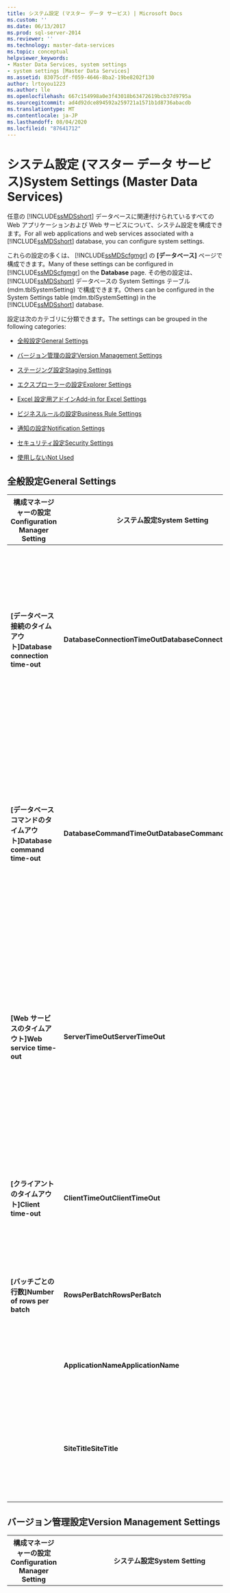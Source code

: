 ```yaml
---
title: システム設定 (マスター データ サービス) | Microsoft Docs
ms.custom: ''
ms.date: 06/13/2017
ms.prod: sql-server-2014
ms.reviewer: ''
ms.technology: master-data-services
ms.topic: conceptual
helpviewer_keywords:
- Master Data Services, system settings
- system settings [Master Data Services]
ms.assetid: 83075cdf-f059-4646-8ba2-19be8202f130
author: lrtoyou1223
ms.author: lle
ms.openlocfilehash: 667c154998a0e3f43018b63472619bcb37d9795a
ms.sourcegitcommit: ad4d92dce894592a259721a1571b1d8736abacdb
ms.translationtype: MT
ms.contentlocale: ja-JP
ms.lasthandoff: 08/04/2020
ms.locfileid: "87641712"
---
```

# <a name="system-settings-master-data-services"></a><span data-ttu-id="a5ffb-102">システム設定 (マスター データ サービス)</span><span class="sxs-lookup"><span data-stu-id="a5ffb-102">System Settings (Master Data Services)</span></span>
  <span data-ttu-id="a5ffb-103">任意の [!INCLUDE[ssMDSshort](../includes/ssmdsshort-md.md)] データベースに関連付けられているすべての Web アプリケーションおよび Web サービスについて、システム設定を構成できます。</span><span class="sxs-lookup"><span data-stu-id="a5ffb-103">For all web applications and web services associated with a [!INCLUDE[ssMDSshort](../includes/ssmdsshort-md.md)] database, you can configure system settings.</span></span>  
  
 <span data-ttu-id="a5ffb-104">これらの設定の多くは、 [!INCLUDE[ssMDScfgmgr](../includes/ssmdscfgmgr-md.md)] の **[データベース]** ページで構成できます。</span><span class="sxs-lookup"><span data-stu-id="a5ffb-104">Many of these settings can be configured in [!INCLUDE[ssMDScfgmgr](../includes/ssmdscfgmgr-md.md)] on the **Database** page.</span></span> <span data-ttu-id="a5ffb-105">その他の設定は、 [!INCLUDE[ssMDSshort](../includes/ssmdsshort-md.md)] データベースの System Settings テーブル (mdm.tblSystemSetting) で構成できます。</span><span class="sxs-lookup"><span data-stu-id="a5ffb-105">Others can be configured in the System Settings table (mdm.tblSystemSetting) in the [!INCLUDE[ssMDSshort](../includes/ssmdsshort-md.md)] database.</span></span>  
  
 <span data-ttu-id="a5ffb-106">設定は次のカテゴリに分類できます。</span><span class="sxs-lookup"><span data-stu-id="a5ffb-106">The settings can be grouped in the following categories:</span></span>  
  
-   [<span data-ttu-id="a5ffb-107">全般設定</span><span class="sxs-lookup"><span data-stu-id="a5ffb-107">General Settings</span></span>](#General)  
  
-   [<span data-ttu-id="a5ffb-108">バージョン管理の設定</span><span class="sxs-lookup"><span data-stu-id="a5ffb-108">Version Management Settings</span></span>](#Versions)  
  
-   [<span data-ttu-id="a5ffb-109">ステージング設定</span><span class="sxs-lookup"><span data-stu-id="a5ffb-109">Staging Settings</span></span>](#Staging)  
  
-   [<span data-ttu-id="a5ffb-110">エクスプローラーの設定</span><span class="sxs-lookup"><span data-stu-id="a5ffb-110">Explorer Settings</span></span>](#Explorer)  
  
-   [<span data-ttu-id="a5ffb-111">Excel 設定用アドイン</span><span class="sxs-lookup"><span data-stu-id="a5ffb-111">Add-in for Excel Settings</span></span>](#xls)  
  
-   [<span data-ttu-id="a5ffb-112">ビジネスルールの設定</span><span class="sxs-lookup"><span data-stu-id="a5ffb-112">Business Rule Settings</span></span>](#BusinessRules)  
  
-   [<span data-ttu-id="a5ffb-113">通知の設定</span><span class="sxs-lookup"><span data-stu-id="a5ffb-113">Notification Settings</span></span>](#Notifications)  
  
-   [<span data-ttu-id="a5ffb-114">セキュリティ設定</span><span class="sxs-lookup"><span data-stu-id="a5ffb-114">Security Settings</span></span>](#Security)  
  
-   [<span data-ttu-id="a5ffb-115">使用しない</span><span class="sxs-lookup"><span data-stu-id="a5ffb-115">Not Used</span></span>](#NotUsed)  
  
##  <a name="general-settings"></a><a name="General"></a><span data-ttu-id="a5ffb-116">全般設定</span><span class="sxs-lookup"><span data-stu-id="a5ffb-116">General Settings</span></span>  
  
|<span data-ttu-id="a5ffb-117">構成マネージャーの設定</span><span class="sxs-lookup"><span data-stu-id="a5ffb-117">Configuration Manager Setting</span></span>|<span data-ttu-id="a5ffb-118">システム設定</span><span class="sxs-lookup"><span data-stu-id="a5ffb-118">System Setting</span></span>|<span data-ttu-id="a5ffb-119">説明</span><span class="sxs-lookup"><span data-stu-id="a5ffb-119">Description</span></span>|  
|-----------------------------------|--------------------|-----------------|  
|<span data-ttu-id="a5ffb-120">**[データベース接続のタイムアウト]**</span><span class="sxs-lookup"><span data-stu-id="a5ffb-120">**Database connection time-out**</span></span>|<span data-ttu-id="a5ffb-121">**DatabaseConnectionTimeOut**</span><span class="sxs-lookup"><span data-stu-id="a5ffb-121">**DatabaseConnectionTimeOut**</span></span>|<span data-ttu-id="a5ffb-122">[!INCLUDE[ssMDSshort](../includes/ssmdsshort-md.md)] データベースで接続が完了するまでに許容される秒数。</span><span class="sxs-lookup"><span data-stu-id="a5ffb-122">The number of seconds the [!INCLUDE[ssMDSshort](../includes/ssmdsshort-md.md)] database allows for a connection to complete.</span></span> <span data-ttu-id="a5ffb-123">この時間内に接続が完了しない場合、接続が取り消されエラーが返されます。</span><span class="sxs-lookup"><span data-stu-id="a5ffb-123">If the connection does not complete within this time, the connection is cancelled and an error is returned.</span></span> <span data-ttu-id="a5ffb-124">既定値は **60** 秒 (1 分) です。</span><span class="sxs-lookup"><span data-stu-id="a5ffb-124">The default value is **60** seconds (1 minute).</span></span>|  
|<span data-ttu-id="a5ffb-125">**[データベース コマンドのタイムアウト]**</span><span class="sxs-lookup"><span data-stu-id="a5ffb-125">**Database command time-out**</span></span>|<span data-ttu-id="a5ffb-126">**DatabaseCommandTimeOut**</span><span class="sxs-lookup"><span data-stu-id="a5ffb-126">**DatabaseCommandTimeOut**</span></span>|<span data-ttu-id="a5ffb-127">[!INCLUDE[ssMDSshort](../includes/ssmdsshort-md.md)] データベースでコマンドが完了するまでに許容される秒数。</span><span class="sxs-lookup"><span data-stu-id="a5ffb-127">The number of seconds the [!INCLUDE[ssMDSshort](../includes/ssmdsshort-md.md)] database allows for a command to complete.</span></span> <span data-ttu-id="a5ffb-128">この時間内にコマンドが完了しない場合、コマンドは取り消されエラーが返されます。</span><span class="sxs-lookup"><span data-stu-id="a5ffb-128">If the command does not complete within this time, the command is cancelled and an error is returned.</span></span> <span data-ttu-id="a5ffb-129">既定値は**3600**秒 (60 分) です。</span><span class="sxs-lookup"><span data-stu-id="a5ffb-129">The default value is **3600** seconds (60 minutes).</span></span>|  
|<span data-ttu-id="a5ffb-130">**[Web サービスのタイムアウト]**</span><span class="sxs-lookup"><span data-stu-id="a5ffb-130">**Web service time-out**</span></span>|<span data-ttu-id="a5ffb-131">**ServerTimeOut**</span><span class="sxs-lookup"><span data-stu-id="a5ffb-131">**ServerTimeOut**</span></span>|<span data-ttu-id="a5ffb-132">ASP.NET で [!INCLUDE[ssMDSmdm](../includes/ssmdsmdm-md.md)] ページの要求を完了するまでに許容される秒数。</span><span class="sxs-lookup"><span data-stu-id="a5ffb-132">The number of seconds ASP.NET allows for a [!INCLUDE[ssMDSmdm](../includes/ssmdsmdm-md.md)] page request to complete.</span></span> <span data-ttu-id="a5ffb-133">この時間内に要求を完了しない場合、要求はキャンセルされエラーが返されます。</span><span class="sxs-lookup"><span data-stu-id="a5ffb-133">If the request does not complete within this time, the request is cancelled and an error is returned.</span></span> <span data-ttu-id="a5ffb-134">既定値は **120000** 秒 (2000 分) です。</span><span class="sxs-lookup"><span data-stu-id="a5ffb-134">The default value is **120000** seconds (2000 minutes).</span></span>|  
|<span data-ttu-id="a5ffb-135">**[クライアントのタイムアウト]**</span><span class="sxs-lookup"><span data-stu-id="a5ffb-135">**Client time-out**</span></span>|<span data-ttu-id="a5ffb-136">**ClientTimeOut**</span><span class="sxs-lookup"><span data-stu-id="a5ffb-136">**ClientTimeOut**</span></span>|<span data-ttu-id="a5ffb-137">[!INCLUDE[ssMDSmdm](../includes/ssmdsmdm-md.md)] がホーム ページに戻るまでの非アクティブ期間 (秒数)。</span><span class="sxs-lookup"><span data-stu-id="a5ffb-137">The number of seconds of inactivity before [!INCLUDE[ssMDSmdm](../includes/ssmdsmdm-md.md)] returns to the home page.</span></span> <span data-ttu-id="a5ffb-138">既定値は **300** 秒 (5 分) です。</span><span class="sxs-lookup"><span data-stu-id="a5ffb-138">The default value is **300** seconds (5 minutes).</span></span>|  
|<span data-ttu-id="a5ffb-139">**[バッチごとの行数]**</span><span class="sxs-lookup"><span data-stu-id="a5ffb-139">**Number of rows per batch**</span></span>|<span data-ttu-id="a5ffb-140">**RowsPerBatch**</span><span class="sxs-lookup"><span data-stu-id="a5ffb-140">**RowsPerBatch**</span></span>|<span data-ttu-id="a5ffb-141">Web サービスによって各バッチで取得するレコード数。</span><span class="sxs-lookup"><span data-stu-id="a5ffb-141">The number of records to retrieve in each batch by the web service.</span></span> <span data-ttu-id="a5ffb-142">既定値は**50**です。</span><span class="sxs-lookup"><span data-stu-id="a5ffb-142">The default value is **50**.</span></span>|  
||<span data-ttu-id="a5ffb-143">**ApplicationName**</span><span class="sxs-lookup"><span data-stu-id="a5ffb-143">**ApplicationName**</span></span>|<span data-ttu-id="a5ffb-144">イベント ログに表示されるテキスト。</span><span class="sxs-lookup"><span data-stu-id="a5ffb-144">The text that is displayed in event logs.</span></span> <span data-ttu-id="a5ffb-145">既定値は **MDM**です。</span><span class="sxs-lookup"><span data-stu-id="a5ffb-145">The default value is **MDM**.</span></span>|  
||<span data-ttu-id="a5ffb-146">**SiteTitle**</span><span class="sxs-lookup"><span data-stu-id="a5ffb-146">**SiteTitle**</span></span>|<span data-ttu-id="a5ffb-147">[!INCLUDE[ssMDSmdm](../includes/ssmdsmdm-md.md)] Web ブラウザーのタイトル バーに表示されるテキスト。</span><span class="sxs-lookup"><span data-stu-id="a5ffb-147">The text that is displayed in the [!INCLUDE[ssMDSmdm](../includes/ssmdsmdm-md.md)] web browser's title bar.</span></span> <span data-ttu-id="a5ffb-148">既定値は **[マスター データ マネージャー]** です。</span><span class="sxs-lookup"><span data-stu-id="a5ffb-148">The default value is **Master Data Manager**.</span></span>|  
  
##  <a name="version-management-settings"></a><a name="Versions"></a> <span data-ttu-id="a5ffb-149">バージョン管理設定</span><span class="sxs-lookup"><span data-stu-id="a5ffb-149">Version Management Settings</span></span>  
  
|<span data-ttu-id="a5ffb-150">構成マネージャーの設定</span><span class="sxs-lookup"><span data-stu-id="a5ffb-150">Configuration Manager Setting</span></span>|<span data-ttu-id="a5ffb-151">システム設定</span><span class="sxs-lookup"><span data-stu-id="a5ffb-151">System Setting</span></span>|<span data-ttu-id="a5ffb-152">説明</span><span class="sxs-lookup"><span data-stu-id="a5ffb-152">Description</span></span>|  
|-----------------------------------|--------------------|-----------------|  
|<span data-ttu-id="a5ffb-153">**[コミット済みのバージョンだけをコピーする]**</span><span class="sxs-lookup"><span data-stu-id="a5ffb-153">**Copy only committed versions**</span></span>|<span data-ttu-id="a5ffb-154">**CopyOnlyCommittedVersion**</span><span class="sxs-lookup"><span data-stu-id="a5ffb-154">**CopyOnlyCommittedVersion**</span></span>|<span data-ttu-id="a5ffb-155">[!INCLUDE[ssMDSmdm](../includes/ssmdsmdm-md.md)]で、ユーザーがコピーできるモデル バージョンは、状態が **[コミット済み]** のバージョンであるか、またはすべての状態のバージョンであるかを示します。</span><span class="sxs-lookup"><span data-stu-id="a5ffb-155">In [!INCLUDE[ssMDSmdm](../includes/ssmdsmdm-md.md)], determines whether users can copy model versions with a status of **Committed**, or versions with any status.</span></span> <span data-ttu-id="a5ffb-156">既定値は **[はい]** または **1**で、ユーザーが **[コミット済み]** バージョンのみをコピーできることを示します。</span><span class="sxs-lookup"><span data-stu-id="a5ffb-156">The default value is **Yes** or **1**, which indicates that users can copy **Committed** versions only.</span></span> <span data-ttu-id="a5ffb-157">値を **[いいえ]** または **2** に変更すると、ユーザーはすべてのバージョンをコピーできます。</span><span class="sxs-lookup"><span data-stu-id="a5ffb-157">Change to **No** or **2** to allow users to copy all versions.</span></span>|  
  
 <span data-ttu-id="a5ffb-158">詳細については、「[バージョン (マスター データ サービス)](versions-master-data-services.md)」を参照してください。</span><span class="sxs-lookup"><span data-stu-id="a5ffb-158">For more information, see [Versions &#40;Master Data Services&#41;](versions-master-data-services.md).</span></span>  
  
##  <a name="staging-settings"></a><a name="Staging"></a> <span data-ttu-id="a5ffb-159">ステージング設定</span><span class="sxs-lookup"><span data-stu-id="a5ffb-159">Staging Settings</span></span>  
  
|<span data-ttu-id="a5ffb-160">構成マネージャーの設定</span><span class="sxs-lookup"><span data-stu-id="a5ffb-160">Configuration Manager Setting</span></span>|<span data-ttu-id="a5ffb-161">システム設定</span><span class="sxs-lookup"><span data-stu-id="a5ffb-161">System Setting</span></span>|<span data-ttu-id="a5ffb-162">説明</span><span class="sxs-lookup"><span data-stu-id="a5ffb-162">Description</span></span>|  
|-----------------------------------|--------------------|-----------------|  
|<span data-ttu-id="a5ffb-163">**[すべてのステージング トランザクションをログに記録]**</span><span class="sxs-lookup"><span data-stu-id="a5ffb-163">**Log all staging transactions**</span></span>|<span data-ttu-id="a5ffb-164">**StagingTransactionLogging**</span><span class="sxs-lookup"><span data-stu-id="a5ffb-164">**StagingTransactionLogging**</span></span>|<span data-ttu-id="a5ffb-165">SQL Server 2008 R2 だけに適用されます。</span><span class="sxs-lookup"><span data-stu-id="a5ffb-165">Applies to SQL Server 2008 R2 only.</span></span> <span data-ttu-id="a5ffb-166">ステージング レコードが [!INCLUDE[ssMDSshort](../includes/ssmdsshort-md.md)] データベースに読み込まれるときにトランザクションをログに記録するかどうかを示します。</span><span class="sxs-lookup"><span data-stu-id="a5ffb-166">Determines whether or not transactions are logged when staging records are loaded into the [!INCLUDE[ssMDSshort](../includes/ssmdsshort-md.md)] database.</span></span> <span data-ttu-id="a5ffb-167">既定値は **[オフ]** または **2**です。</span><span class="sxs-lookup"><span data-stu-id="a5ffb-167">The default value is **Off** or **2**.</span></span> <span data-ttu-id="a5ffb-168">値を **[オン]** または **1** に変更すると、ログ記録が有効になります。</span><span class="sxs-lookup"><span data-stu-id="a5ffb-168">Change to **On** or **1** to turn on logging.</span></span>|  
|<span data-ttu-id="a5ffb-169">**[ステージング バッチの間隔]**</span><span class="sxs-lookup"><span data-stu-id="a5ffb-169">**Staging batch interval**</span></span>|<span data-ttu-id="a5ffb-170">**StagingBatchInterval**</span><span class="sxs-lookup"><span data-stu-id="a5ffb-170">**StagingBatchInterval**</span></span>|<span data-ttu-id="a5ffb-171">[!INCLUDE[ssMDSmdm](../includes/ssmdsmdm-md.md)] **[統合管理]** 機能領域で、 **[バッチの開始]** をクリックしてからバッチが処理されるまでの秒数を示します。</span><span class="sxs-lookup"><span data-stu-id="a5ffb-171">In the [!INCLUDE[ssMDSmdm](../includes/ssmdsmdm-md.md)] **Integration Management** functional area, the number of seconds after you select **Start Batches** that your batch is processed.</span></span> <span data-ttu-id="a5ffb-172">既定値は **60** 秒 (1 分) です。</span><span class="sxs-lookup"><span data-stu-id="a5ffb-172">The default value is **60** seconds (1 minute).</span></span>|  
  
 <span data-ttu-id="a5ffb-173">詳細については、「[データのインポート &#40;マスター データ サービス&#41;](overview-importing-data-from-tables-master-data-services.md)」を参照してください。</span><span class="sxs-lookup"><span data-stu-id="a5ffb-173">For more information, see [Data Import &#40;Master Data Services&#41;](overview-importing-data-from-tables-master-data-services.md).</span></span>  
  
##  <a name="explorer-settings"></a><a name="Explorer"></a> <span data-ttu-id="a5ffb-174">エクスプローラー設定</span><span class="sxs-lookup"><span data-stu-id="a5ffb-174">Explorer Settings</span></span>  
  
|<span data-ttu-id="a5ffb-175">構成マネージャーの設定</span><span class="sxs-lookup"><span data-stu-id="a5ffb-175">Configuration Manager Setting</span></span>|<span data-ttu-id="a5ffb-176">システム設定</span><span class="sxs-lookup"><span data-stu-id="a5ffb-176">System Setting</span></span>|<span data-ttu-id="a5ffb-177">説明</span><span class="sxs-lookup"><span data-stu-id="a5ffb-177">Description</span></span>|  
|-----------------------------------|--------------------|-----------------|  
|<span data-ttu-id="a5ffb-178">**[既定で階層内のメンバーの数]**</span><span class="sxs-lookup"><span data-stu-id="a5ffb-178">**Number of members in the hierarchy by default**</span></span>|<span data-ttu-id="a5ffb-179">**HierarchyChildNodeLimit**</span><span class="sxs-lookup"><span data-stu-id="a5ffb-179">**HierarchyChildNodeLimit**</span></span>|<span data-ttu-id="a5ffb-180"> の [!INCLUDE[ssMDSmdm](../includes/ssmdsmdm-md.md)] **[エクスプローラー]** 機能領域で、**[詳細]** が表示されるまでに、各階層ノードに表示されるメンバーの最大数を示します。</span><span class="sxs-lookup"><span data-stu-id="a5ffb-180">In the [!INCLUDE[ssMDSmdm](../includes/ssmdsmdm-md.md)] **Explorer** functional area, the maximum number of members that are displayed in each hierarchy node before **...more...** is displayed.</span></span> <span data-ttu-id="a5ffb-181">**[詳細]** をクリックすると、次のメンバーのグループを表示できます。</span><span class="sxs-lookup"><span data-stu-id="a5ffb-181">You can click **...more...** to show the next group of members.</span></span> <span data-ttu-id="a5ffb-182">既定値は**50**です。</span><span class="sxs-lookup"><span data-stu-id="a5ffb-182">The default value is **50**.</span></span>|  
|<span data-ttu-id="a5ffb-183">**[既定で階層内の名前を表示する]**</span><span class="sxs-lookup"><span data-stu-id="a5ffb-183">**Show names in hierarchy by default**</span></span>|<span data-ttu-id="a5ffb-184">**ShowNamesInHierarchy**</span><span class="sxs-lookup"><span data-stu-id="a5ffb-184">**ShowNamesInHierarchy**</span></span>|<span data-ttu-id="a5ffb-185">[!INCLUDE[ssMDSmdm](../includes/ssmdsmdm-md.md)] **[エクスプローラー]** 機能領域で、階層を表示する場合に選択する既定の設定を示します。</span><span class="sxs-lookup"><span data-stu-id="a5ffb-185">In the [!INCLUDE[ssMDSmdm](../includes/ssmdsmdm-md.md)] **Explorer** functional area, determines the default setting that is selected when you view hierarchies.</span></span><br /><br /> <span data-ttu-id="a5ffb-186">既定値は **[はい]** または **1**で、各メンバーの名前とコードが表示されることを示します。</span><span class="sxs-lookup"><span data-stu-id="a5ffb-186">The default value is **Yes** or **1**, which indicates that the name and code of each member are displayed.</span></span> <span data-ttu-id="a5ffb-187">値を **[いいえ]** または **2** に変更すると、コードのみが表示されます。</span><span class="sxs-lookup"><span data-stu-id="a5ffb-187">Change to **No** or **2** to display the code only.</span></span>|  
|<span data-ttu-id="a5ffb-188">**[一覧内のドメインベースの属性数]**</span><span class="sxs-lookup"><span data-stu-id="a5ffb-188">**Number of domain-based attributes in list**</span></span>|<span data-ttu-id="a5ffb-189">**DBAListRowLimit**</span><span class="sxs-lookup"><span data-stu-id="a5ffb-189">**DBAListRowLimit**</span></span>|<span data-ttu-id="a5ffb-190">[!INCLUDE[ssMDSmdm](../includes/ssmdsmdm-md.md)] **[エクスプローラー]** 機能領域で、グリッド内のドメインベースの属性値をダブルクリックするときに一覧に表示される属性の数を示します。</span><span class="sxs-lookup"><span data-stu-id="a5ffb-190">In the [!INCLUDE[ssMDSmdm](../includes/ssmdsmdm-md.md)] **Explorer** functional area, the number of attributes that are displayed in a list when you double-click a domain-based attribute value in the grid.</span></span> <span data-ttu-id="a5ffb-191">既定値は**50**です。</span><span class="sxs-lookup"><span data-stu-id="a5ffb-191">The default value is **50**.</span></span> <span data-ttu-id="a5ffb-192">メンバー数が 50 を超える場合は、検索可能なダイアログが代わりに表示されます。</span><span class="sxs-lookup"><span data-stu-id="a5ffb-192">If more than 50 members exist, a searchable dialog is displayed instead.</span></span>|  
||<span data-ttu-id="a5ffb-193">**GridFilterDefaultFuzzySimilarityLevel**</span><span class="sxs-lookup"><span data-stu-id="a5ffb-193">**GridFilterDefaultFuzzySimilarityLevel**</span></span>|<span data-ttu-id="a5ffb-194">[!INCLUDE[ssMDSmdm](../includes/ssmdsmdm-md.md)] **[エクスプローラー]** 機能領域で、 **[次と一致する]** フィルター条件を使用している場合に使用される類似性のレベルを示します。</span><span class="sxs-lookup"><span data-stu-id="a5ffb-194">In the [!INCLUDE[ssMDSmdm](../includes/ssmdsmdm-md.md)] **Explorer** functional area, the level of similarity used when using the **Matches** filter criteria.</span></span> <span data-ttu-id="a5ffb-195">既定値は、 **0.3**です。</span><span class="sxs-lookup"><span data-stu-id="a5ffb-195">The default value is **0.3**.</span></span> <span data-ttu-id="a5ffb-196">**1** に近い値を設定すると、検索条件に近い一致が返されます。</span><span class="sxs-lookup"><span data-stu-id="a5ffb-196">Set the value closer to **1** to return a match that is closer to the search criteria.</span></span> <span data-ttu-id="a5ffb-197">完全一致を検索するには **1** に設定します。</span><span class="sxs-lookup"><span data-stu-id="a5ffb-197">Set to **1** for an exact match.</span></span>|  
  
##  <a name="add-in-for-excel-settings"></a><a name="xls"></a><span data-ttu-id="a5ffb-198">Excel 設定用アドイン</span><span class="sxs-lookup"><span data-stu-id="a5ffb-198">Add-in for Excel Settings</span></span>  
  
|<span data-ttu-id="a5ffb-199">構成マネージャーの設定</span><span class="sxs-lookup"><span data-stu-id="a5ffb-199">Configuration Manager Setting</span></span>|<span data-ttu-id="a5ffb-200">システム設定</span><span class="sxs-lookup"><span data-stu-id="a5ffb-200">System Setting</span></span>|<span data-ttu-id="a5ffb-201">説明</span><span class="sxs-lookup"><span data-stu-id="a5ffb-201">Description</span></span>|  
|-----------------------------------|--------------------|-----------------|  
|<span data-ttu-id="a5ffb-202">[Web サイト ホーム ページで Excel テキスト用アドインを表示]</span><span class="sxs-lookup"><span data-stu-id="a5ffb-202">Show Add-in for Excel text on website home page</span></span>|<span data-ttu-id="a5ffb-203">ShowAddInText</span><span class="sxs-lookup"><span data-stu-id="a5ffb-203">ShowAddInText</span></span>|<span data-ttu-id="a5ffb-204">[!INCLUDE[ssMDSmdm](../includes/ssmdsmdm-md.md)] ホーム ページで、 [!INCLUDE[ssMDSXLS](../includes/ssmdsxls-md.md)]をダウンロードするためのリンクを表示します。</span><span class="sxs-lookup"><span data-stu-id="a5ffb-204">On the [!INCLUDE[ssMDSmdm](../includes/ssmdsmdm-md.md)] home page, show a link for users to download the [!INCLUDE[ssMDSXLS](../includes/ssmdsxls-md.md)].</span></span>|  
|<span data-ttu-id="a5ffb-205">[Web サイト ホーム ページでの Excel 用アドインのインストール パス]</span><span class="sxs-lookup"><span data-stu-id="a5ffb-205">Add-in for Excel install path on website home page</span></span>|<span data-ttu-id="a5ffb-206">AddInURL</span><span class="sxs-lookup"><span data-stu-id="a5ffb-206">AddInURL</span></span>|<span data-ttu-id="a5ffb-207">[!INCLUDE[ssMDSmdm](../includes/ssmdsmdm-md.md)] ホーム ページで [!INCLUDE[ssMDSXLS](../includes/ssmdsxls-md.md)] へのリンクが表示される場合に、ユーザーがリンクをクリックした場合の移動先となる場所。</span><span class="sxs-lookup"><span data-stu-id="a5ffb-207">On the [!INCLUDE[ssMDSmdm](../includes/ssmdsmdm-md.md)] home page, if the link to the [!INCLUDE[ssMDSXLS](../includes/ssmdsxls-md.md)] is displayed, the location users go to when they click the link.</span></span>|  
  
##  <a name="business-rule-settings"></a><a name="BusinessRules"></a> <span data-ttu-id="a5ffb-208">ビジネス ルール設定</span><span class="sxs-lookup"><span data-stu-id="a5ffb-208">Business Rule Settings</span></span>  
  
|<span data-ttu-id="a5ffb-209">構成マネージャーの設定</span><span class="sxs-lookup"><span data-stu-id="a5ffb-209">Configuration Manager Setting</span></span>|<span data-ttu-id="a5ffb-210">システム設定</span><span class="sxs-lookup"><span data-stu-id="a5ffb-210">System Setting</span></span>|<span data-ttu-id="a5ffb-211">説明</span><span class="sxs-lookup"><span data-stu-id="a5ffb-211">Description</span></span>|  
|-----------------------------------|--------------------|-----------------|  
|<span data-ttu-id="a5ffb-212">**[新しいビジネス ルールの増分数]**</span><span class="sxs-lookup"><span data-stu-id="a5ffb-212">**Number to increment new business rules by**</span></span>|<span data-ttu-id="a5ffb-213">**BusinessRuleDefaultPriorityIncrement**</span><span class="sxs-lookup"><span data-stu-id="a5ffb-213">**BusinessRuleDefaultPriorityIncrement**</span></span>|<span data-ttu-id="a5ffb-214">[!INCLUDE[ssMDSmdm](../includes/ssmdsmdm-md.md)] **[システム管理]** 機能領域で、新しい各ビジネス ルールの優先度の増分数を示します。</span><span class="sxs-lookup"><span data-stu-id="a5ffb-214">In the [!INCLUDE[ssMDSmdm](../includes/ssmdsmdm-md.md)] **System Administration** functional area, the number the priority of each new business rule is incremented by.</span></span> <span data-ttu-id="a5ffb-215">既定値は **10** です。</span><span class="sxs-lookup"><span data-stu-id="a5ffb-215">The default value is **10**.</span></span>|  
|<span data-ttu-id="a5ffb-216">**[ビジネス ルールを適用するメンバーの数]**</span><span class="sxs-lookup"><span data-stu-id="a5ffb-216">**Number of members to apply business rules to**</span></span>|<span data-ttu-id="a5ffb-217">**BusinessRuleRealtimeMemberCount**</span><span class="sxs-lookup"><span data-stu-id="a5ffb-217">**BusinessRuleRealtimeMemberCount**</span></span>|<span data-ttu-id="a5ffb-218">[!INCLUDE[ssMDSmdm](../includes/ssmdsmdm-md.md)] **[エクスプローラー]** 機能領域で、ビジネス ルールを適用するグリッド内のメンバーの最大数を示します。</span><span class="sxs-lookup"><span data-stu-id="a5ffb-218">In the [!INCLUDE[ssMDSmdm](../includes/ssmdsmdm-md.md)] **Explorer** functional area, the maximum number of members in the grid to apply business rules to.</span></span> <span data-ttu-id="a5ffb-219">[!INCLUDE[ssMDSXLS](../includes/ssmdsxls-md.md)]では、ビジネス ルールを適用するアクティブなワークシート内のメンバーの最大数を示します。</span><span class="sxs-lookup"><span data-stu-id="a5ffb-219">In the [!INCLUDE[ssMDSXLS](../includes/ssmdsxls-md.md)], the maximum number of members in the active worksheet to apply business rules to.</span></span> <span data-ttu-id="a5ffb-220">既定値は **10000** です。</span><span class="sxs-lookup"><span data-stu-id="a5ffb-220">The default value is **10000**.</span></span>|  
  
 <span data-ttu-id="a5ffb-221">詳細については、「[ビジネス ルール (マスター データ サービス)](../../2014/master-data-services/business-rules-master-data-services.md)」を参照してください。</span><span class="sxs-lookup"><span data-stu-id="a5ffb-221">For more information, see [Business Rules &#40;Master Data Services&#41;](../../2014/master-data-services/business-rules-master-data-services.md).</span></span>  
  
##  <a name="notification-settings"></a><a name="Notifications"></a><span data-ttu-id="a5ffb-222">通知の設定</span><span class="sxs-lookup"><span data-stu-id="a5ffb-222">Notification Settings</span></span>  
  
|<span data-ttu-id="a5ffb-223">構成マネージャーの設定</span><span class="sxs-lookup"><span data-stu-id="a5ffb-223">Configuration Manager Setting</span></span>|<span data-ttu-id="a5ffb-224">システム設定</span><span class="sxs-lookup"><span data-stu-id="a5ffb-224">System Setting</span></span>|<span data-ttu-id="a5ffb-225">説明</span><span class="sxs-lookup"><span data-stu-id="a5ffb-225">Description</span></span>|  
|-----------------------------------|--------------------|-----------------|  
|<span data-ttu-id="a5ffb-226">**[通知に対するマスター データ マネージャーの URL]**</span><span class="sxs-lookup"><span data-stu-id="a5ffb-226">**Master Data Manager URL for notifications**</span></span>|<span data-ttu-id="a5ffb-227">**MDMRootURL**</span><span class="sxs-lookup"><span data-stu-id="a5ffb-227">**MDMRootURL**</span></span>|<span data-ttu-id="a5ffb-228">電子メール通知のリンクで使用される [!INCLUDE[ssMDSmdm](../includes/ssmdsmdm-md.md)] Web アプリケーションの URL (http://constoso/mds など)。</span><span class="sxs-lookup"><span data-stu-id="a5ffb-228">The URL for the [!INCLUDE[ssMDSmdm](../includes/ssmdsmdm-md.md)] web application, which is used in the link in email notifications, for example http://constoso/mds.</span></span>|  
|<span data-ttu-id="a5ffb-229">**[通知電子メールの送信間隔]**</span><span class="sxs-lookup"><span data-stu-id="a5ffb-229">**Notification email interval**</span></span>|<span data-ttu-id="a5ffb-230">**NotificationInterval**</span><span class="sxs-lookup"><span data-stu-id="a5ffb-230">**NotificationInterval**</span></span>|<span data-ttu-id="a5ffb-231">電子メール通知を送信する頻度 (秒数)。</span><span class="sxs-lookup"><span data-stu-id="a5ffb-231">The frequency, in seconds, that email notifications are sent.</span></span> <span data-ttu-id="a5ffb-232">既定値は **120** 秒 (2 分) です。</span><span class="sxs-lookup"><span data-stu-id="a5ffb-232">The default value is **120** seconds (2 minutes).</span></span>|  
|<span data-ttu-id="a5ffb-233">**[電子メールごとの通知の数]**</span><span class="sxs-lookup"><span data-stu-id="a5ffb-233">**Number of notifications in a single email**</span></span>|<span data-ttu-id="a5ffb-234">**NotificationsPerEmail**</span><span class="sxs-lookup"><span data-stu-id="a5ffb-234">**NotificationsPerEmail**</span></span>|<span data-ttu-id="a5ffb-235">単一の電子メールに記載される検証の問題の最大数。</span><span class="sxs-lookup"><span data-stu-id="a5ffb-235">The maximum number of validation issues that will be listed in a single notification email.</span></span> <span data-ttu-id="a5ffb-236">これを超える数の問題が存在しても、電子メールには含まれません (ただし、 [!INCLUDE[ssMDSmdm](../includes/ssmdsmdm-md.md)]では確認できます)。</span><span class="sxs-lookup"><span data-stu-id="a5ffb-236">Additional issues, if they exist, are not included in the email, but are available in [!INCLUDE[ssMDSmdm](../includes/ssmdsmdm-md.md)].</span></span>|  
|<span data-ttu-id="a5ffb-237">**[既定の電子メールの形式]**</span><span class="sxs-lookup"><span data-stu-id="a5ffb-237">**Default email format**</span></span>|<span data-ttu-id="a5ffb-238">**EmailFormat**</span><span class="sxs-lookup"><span data-stu-id="a5ffb-238">**EmailFormat**</span></span>|<span data-ttu-id="a5ffb-239">すべての電子メール通知の形式。</span><span class="sxs-lookup"><span data-stu-id="a5ffb-239">The format for all email notifications.</span></span> <span data-ttu-id="a5ffb-240">既定値は **[HTML]** または **1**です。</span><span class="sxs-lookup"><span data-stu-id="a5ffb-240">The default value is **HTML** or **1**.</span></span> <span data-ttu-id="a5ffb-241">データベース設定値 **2** は、 **テキスト**を意味します。</span><span class="sxs-lookup"><span data-stu-id="a5ffb-241">The database setting of **2** indicates **Text**.</span></span><br /><br /> <span data-ttu-id="a5ffb-242">注: この設定は、ユーザーごとにオーバーライドすることができます。オーバーライドするには、[!INCLUDE[ssMDSmdm](../includes/ssmdsmdm-md.md)]で、ユーザーの **[全般]** タブの **[電子メールの形式]** を変更して保存します。</span><span class="sxs-lookup"><span data-stu-id="a5ffb-242">Note: You can override this for an individual user in [!INCLUDE[ssMDSmdm](../includes/ssmdsmdm-md.md)], by changing and saving the **Email format** on the user's **General** tab.</span></span>|  
|<span data-ttu-id="a5ffb-243">**[電子メール アドレスの正規表現]**</span><span class="sxs-lookup"><span data-stu-id="a5ffb-243">**Regular expression for email address**</span></span>|<span data-ttu-id="a5ffb-244">**EmailRegExPattern**</span><span class="sxs-lookup"><span data-stu-id="a5ffb-244">**EmailRegExPattern**</span></span>|<span data-ttu-id="a5ffb-245">[ [!INCLUDE[ssMDSmdm](../includes/ssmdsmdm-md.md)] **ユーザー/グループの権限**] 機能領域で、ユーザーの **[全般**] タブに入力された電子メールアドレスを検証するために使用する正規表現。正規表現の詳細については、MSDN ライブラリの「[正規表現言語要素](https://go.microsoft.com/fwlink/?LinkId=164401)」を参照してください。</span><span class="sxs-lookup"><span data-stu-id="a5ffb-245">In the [!INCLUDE[ssMDSmdm](../includes/ssmdsmdm-md.md)] **User and Group Permissions** functional area, the regular expression used to validate the email address entered on a user's **General** tab. For more information about regular expressions, see [Regular Expression Language Elements](https://go.microsoft.com/fwlink/?LinkId=164401) in the MSDN library.</span></span>|  
|<span data-ttu-id="a5ffb-246">**データベースメールアカウント**</span><span class="sxs-lookup"><span data-stu-id="a5ffb-246">**Database Mail account**</span></span>|<span data-ttu-id="a5ffb-247">**EmailProfilePrincipalAccount**</span><span class="sxs-lookup"><span data-stu-id="a5ffb-247">**EmailProfilePrincipalAccount**</span></span>|<span data-ttu-id="a5ffb-248">電子メール通知を送信するときに使用するデータベース メール アカウントを表示します。</span><span class="sxs-lookup"><span data-stu-id="a5ffb-248">Displays the Database Mail account to use when sending email notifications.</span></span> <span data-ttu-id="a5ffb-249">既定のプロファイルは **mds_email_user**です。</span><span class="sxs-lookup"><span data-stu-id="a5ffb-249">The default profile is **mds_email_user**.</span></span>|  
|<span data-ttu-id="a5ffb-250">**プロファイルのデータベースメール**</span><span class="sxs-lookup"><span data-stu-id="a5ffb-250">**Database Mail profile**</span></span>|<span data-ttu-id="a5ffb-251">**DatabaseMailProfile**</span><span class="sxs-lookup"><span data-stu-id="a5ffb-251">**DatabaseMailProfile**</span></span>|<span data-ttu-id="a5ffb-252">電子メール通知を送信するときに使用するデータベース メール プロファイル。</span><span class="sxs-lookup"><span data-stu-id="a5ffb-252">The Database Mail profile to use when sending email notifications.</span></span> <span data-ttu-id="a5ffb-253">既定値は空白です。</span><span class="sxs-lookup"><span data-stu-id="a5ffb-253">The default value is blank.</span></span>|  
||<span data-ttu-id="a5ffb-254">**ValidationIssueHTML**</span><span class="sxs-lookup"><span data-stu-id="a5ffb-254">**ValidationIssueHTML**</span></span>|<span data-ttu-id="a5ffb-255">HTML 形式で、ビジネス ルールによる検証が失敗したときに電子メール ユーザーが取得するテキストを示します。</span><span class="sxs-lookup"><span data-stu-id="a5ffb-255">In HTML format, the text of the email users get when a business rule fails validation.</span></span>|  
||<span data-ttu-id="a5ffb-256">**ValidationIssueText**</span><span class="sxs-lookup"><span data-stu-id="a5ffb-256">**ValidationIssueText**</span></span>|<span data-ttu-id="a5ffb-257">プレーンテキスト形式で、ビジネス ルールによる検証が失敗したときに電子メール ユーザーが取得するテキストを示します。</span><span class="sxs-lookup"><span data-stu-id="a5ffb-257">In plain text format, the text of the email users get when a business rule fails validation.</span></span>|  
||<span data-ttu-id="a5ffb-258">**VersionStatusChangeText**</span><span class="sxs-lookup"><span data-stu-id="a5ffb-258">**VersionStatusChangeText**</span></span>|<span data-ttu-id="a5ffb-259">プレーンテキスト形式で、バージョンの状態が変更するときにユーザーが取得する電子メールのテキストを示します。</span><span class="sxs-lookup"><span data-stu-id="a5ffb-259">In plain text format, the text of the email users get when the status of a version changes.</span></span> <span data-ttu-id="a5ffb-260">この電子メールを受信するのは、モデル全体に対する **[更新]** 権限を持つユーザーのみです。</span><span class="sxs-lookup"><span data-stu-id="a5ffb-260">Only users with **Update** permission to the entire model receive this email.</span></span>|  
||<span data-ttu-id="a5ffb-261">**VersionStatusChangeHTML**</span><span class="sxs-lookup"><span data-stu-id="a5ffb-261">**VersionStatusChangeHTML**</span></span>|<span data-ttu-id="a5ffb-262">HTML 形式で、バージョンの状態が変更するときにユーザーが取得する電子メールのテキストを示します。</span><span class="sxs-lookup"><span data-stu-id="a5ffb-262">In HTML format, the text of the email users get when the status of a version changes.</span></span> <span data-ttu-id="a5ffb-263">この電子メールを受信するのは、モデル全体に対する **[更新]** 権限を持つユーザーのみです。</span><span class="sxs-lookup"><span data-stu-id="a5ffb-263">Only users with **Update** permission to the entire model receive this email.</span></span>|  
  
 <span data-ttu-id="a5ffb-264">詳細については、「[通知 (マスター データ サービス)](../../2014/master-data-services/notifications-master-data-services.md)」を参照してください。</span><span class="sxs-lookup"><span data-stu-id="a5ffb-264">For more information, see [Notifications &#40;Master Data Services&#41;](../../2014/master-data-services/notifications-master-data-services.md).</span></span>  
  
##  <a name="security-settings"></a><a name="Security"></a><span data-ttu-id="a5ffb-265">セキュリティ設定</span><span class="sxs-lookup"><span data-stu-id="a5ffb-265">Security Settings</span></span>  
  
|<span data-ttu-id="a5ffb-266">構成マネージャーの設定</span><span class="sxs-lookup"><span data-stu-id="a5ffb-266">Configuration Manager Setting</span></span>|<span data-ttu-id="a5ffb-267">システム設定</span><span class="sxs-lookup"><span data-stu-id="a5ffb-267">System Setting</span></span>|<span data-ttu-id="a5ffb-268">説明</span><span class="sxs-lookup"><span data-stu-id="a5ffb-268">Description</span></span>|  
|-----------------------------------|--------------------|-----------------|  
||<span data-ttu-id="a5ffb-269">**SecurityMemberProcessInterval**</span><span class="sxs-lookup"><span data-stu-id="a5ffb-269">**SecurityMemberProcessInterval**</span></span>|<span data-ttu-id="a5ffb-270">[!INCLUDE[ssMDSmdm](../includes/ssmdsmdm-md.md)] **[ユーザー/グループの権限]** 機能領域で、 **[階層メンバー]** タブで設定したユーザーとグループの権限が適用される頻度 (秒数) を示します。</span><span class="sxs-lookup"><span data-stu-id="a5ffb-270">In the [!INCLUDE[ssMDSmdm](../includes/ssmdsmdm-md.md)] **User and Group Permissions** functional area, the frequency, in seconds, that user and group permissions set on the **Hierarchy Members** tab are applied.</span></span> <span data-ttu-id="a5ffb-271">既定値は**3600**秒 (60 分) です。</span><span class="sxs-lookup"><span data-stu-id="a5ffb-271">The default value is **3600** seconds (60 minutes).</span></span>|  
  
 <span data-ttu-id="a5ffb-272">詳細については、「[メンバー権限を直ちに適用する (マスター データ サービス)](../../2014/master-data-services/immediately-apply-member-permissions-master-data-services.md)」を参照してください。</span><span class="sxs-lookup"><span data-stu-id="a5ffb-272">For more information, see [Immediately Apply Member Permissions &#40;Master Data Services&#41;](../../2014/master-data-services/immediately-apply-member-permissions-master-data-services.md).</span></span>  
  
##  <a name="not-used"></a><a name="NotUsed"></a><span data-ttu-id="a5ffb-273">使用しない</span><span class="sxs-lookup"><span data-stu-id="a5ffb-273">Not Used</span></span>  
 <span data-ttu-id="a5ffb-274">System Settings テーブルの次の設定は、使用されません。</span><span class="sxs-lookup"><span data-stu-id="a5ffb-274">The following settings in the System Settings table are not used.</span></span>  
  
-   <span data-ttu-id="a5ffb-275">**SecurityMode**</span><span class="sxs-lookup"><span data-stu-id="a5ffb-275">**SecurityMode**</span></span>  
  
-   <span data-ttu-id="a5ffb-276">**MDSHubName**</span><span class="sxs-lookup"><span data-stu-id="a5ffb-276">**MDSHubName**</span></span>  
  
-   <span data-ttu-id="a5ffb-277">**ApplicationLogging**</span><span class="sxs-lookup"><span data-stu-id="a5ffb-277">**ApplicationLogging**</span></span>  
  
-   <span data-ttu-id="a5ffb-278">**ReportServer**</span><span class="sxs-lookup"><span data-stu-id="a5ffb-278">**ReportServer**</span></span>  
  
-   <span data-ttu-id="a5ffb-279">**ReportDirectory**</span><span class="sxs-lookup"><span data-stu-id="a5ffb-279">**ReportDirectory**</span></span>  
  
-   <span data-ttu-id="a5ffb-280">**BusinessRuleEngineIterationLimit**</span><span class="sxs-lookup"><span data-stu-id="a5ffb-280">**BusinessRuleEngineIterationLimit**</span></span>  
  
-   <span data-ttu-id="a5ffb-281">**BusinessRuleExtensibility**</span><span class="sxs-lookup"><span data-stu-id="a5ffb-281">**BusinessRuleExtensibility**</span></span>  
  
-   <span data-ttu-id="a5ffb-282">**AttributeExplorerMarkAllActionMemberCount**</span><span class="sxs-lookup"><span data-stu-id="a5ffb-282">**AttributeExplorerMarkAllActionMemberCount**</span></span>  
  
## <a name="see-also"></a><span data-ttu-id="a5ffb-283">参照</span><span class="sxs-lookup"><span data-stu-id="a5ffb-283">See Also</span></span>  
 [<span data-ttu-id="a5ffb-284">データベース オブジェクト セキュリティ &#40;マスター データ サービス&#41;</span><span class="sxs-lookup"><span data-stu-id="a5ffb-284">Database Object Security &#40;Master Data Services&#41;</span></span>](../../2014/master-data-services/database-object-security-master-data-services.md)  
  
  
